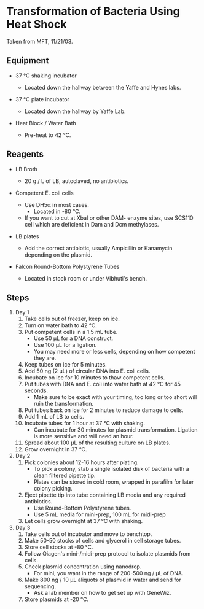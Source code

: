 # Transformation of Bacteria Using Heat Shock

Taken from MFT, 11/21/03.

## Equipment

* 37 °C shaking incubator
    * Located down the hallway between the Yaffe and Hynes labs.

* 37 °C plate incubator
    * Located down the hallway by Yaffe Lab.

* Heat Block / Water Bath
    * Pre-heat to 42 °C.

## Reagents

* LB Broth
    * 20 g / L of LB, autoclaved, no antibiotics.

* Competent E. coli cells
    * Use DH5α in most cases.
        * Located in -80 °C.
    * If you want to cut at XbaI or other DAM- enzyme sites, use SCS110 cell
      which are deficient in Dam and Dcm methylases.

* LB plates
    * Add the correct antibiotic, usually Ampicillin or Kanamycin depending on
      the plasmid.

* Falcon Round-Bottom Polystyrene Tubes
    * Located in stock room or under Vibhuti's bench.

## Steps

1. Day 1
    1. Take cells out of freezer, keep on ice.
    2. Turn on water bath to 42 °C.
    3. Put competent cells in a 1.5 mL tube.
        * Use 50 μL for a DNA construct.
        * Use 100 μL for a ligation.
        * You may need more or less cells, depending on how competent they
          are.
    4. Keep tubes on ice for 5 minutes.
    5. Add 50 ng (2 μL) of circular DNA into E. coli cells.
    6. Incubate on ice for 10 minutes to thaw competent cells.
    7. Put tubes with DNA and E. coli into water bath at 42 °C for 45 seconds.
        * Make sure to be exact with your timing, too long or too short will
          ruin the transformation.
    8. Put tubes back on ice for 2 minutes to reduce damage to cells.
    9. Add 1 mL of LB to cells.
    10. Incubate tubes for 1 hour at 37 °C with shaking.
        * Can incubate for 30 minutes for plasmid transformation. Ligation is
          more sensitive and will need an hour.
    11. Spread about 100 μL of the resulting culture on LB plates.
    12. Grow overnight in 37 °C.
2. Day 2
    1. Pick colonies about 12-16 hours after plating.
        * To pick a colony, stab a single isolated disk of bacteria with a
          clean filtered pipette tip.
        * Plates can be stored in cold room, wrapped in parafilm for later
          colony picking.
    2. Eject pipette tip into tube containing LB media and any required
       antibiotics.
        * Use Round-Bottom Polystyrene tubes.
        * Use 5 mL media for mini-prep, 100 mL for midi-prep
    3. Let cells grow overnight at 37 °C with shaking.
3. Day 3
    1. Take cells out of incubator and move to benchtop.
    2. Make 50-50 stocks of cells and glycerol in cell storage tubes.
    3. Store cell stocks at -80 °C.
    4. Follow Qiagen's mini-/midi-prep protocol to isolate plasmids from cells.
    5. Check plasmid concentration using nanodrop.
        * For mini, you want in the range of 200-500 ng / μL of DNA.
    6. Make 800 ng / 10 μL aliquots of plasmid in water and send for sequencing.
        * Ask a lab member on how to get set up with GeneWiz.
    7. Store plasmids at -20 °C.
